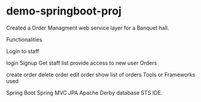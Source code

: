# demo-springboot-proj

Created a Order Managment web service layer for a Banquet hall.

Functionalities

Login to staff

login
Signup
Get staff list
provide access to new user
Orders

create order
delete order
edit order
show list of orders
Tools or Frameworks used

Spring Boot
Spring MVC
JPA
Apache Derby database
STS IDE.
